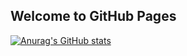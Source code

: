 ## Welcome to GitHub Pages

[![Anurag's GitHub stats](https://github-readme-stats.vercel.app/api?username=zhaifanhua&show_icons=true&theme=radical)](https://github.com/anuraghazra/github-readme-stats)
